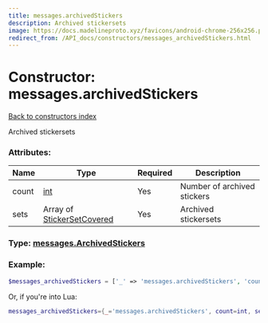 ```yaml
---
title: messages.archivedStickers
description: Archived stickersets
image: https://docs.madelineproto.xyz/favicons/android-chrome-256x256.png
redirect_from: /API_docs/constructors/messages_archivedStickers.html
---
```

# Constructor: messages.archivedStickers  
[Back to constructors index](index.md)



Archived stickersets

### Attributes:

| Name     |    Type       | Required | Description |
|----------|---------------|----------|-------------|
|count|[int](../types/int.md) | Yes|Number of archived stickers|
|sets|Array of [StickerSetCovered](../types/StickerSetCovered.md) | Yes|Archived stickersets|



### Type: [messages.ArchivedStickers](../types/messages.ArchivedStickers.md)


### Example:

```php
$messages_archivedStickers = ['_' => 'messages.archivedStickers', 'count' => int, 'sets' => [StickerSetCovered, StickerSetCovered]];
```  


Or, if you're into Lua:

```lua
messages_archivedStickers={_='messages.archivedStickers', count=int, sets={StickerSetCovered}}

```


